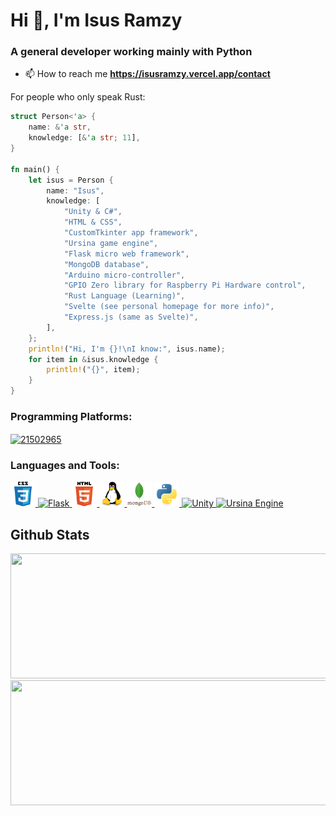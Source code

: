 # Hi 👋, I'm Isus Ramzy
### A general developer working mainly with Python

- 📫 How to reach me **https://isusramzy.vercel.app/contact**

For people who only speak Rust:  
```rust
struct Person<'a> {
    name: &'a str,
    knowledge: [&'a str; 11],
}

fn main() {
    let isus = Person {
        name: "Isus",
        knowledge: [
            "Unity & C#",
            "HTML & CSS",
            "CustomTkinter app framework",
            "Ursina game engine",
            "Flask micro web framework",
            "MongoDB database",
            "Arduino micro-controller",
            "GPIO Zero library for Raspberry Pi Hardware control",
            "Rust Language (Learning)",
            "Svelte (see personal homepage for more info)",
            "Express.js (same as Svelte)",
        ],
    };
    println!("Hi, I'm {}!\nI know:", isus.name);
    for item in &isus.knowledge {
        println!("{}", item);
    }
}
```

<h3 align="left">Programming Platforms:</h3>
<p align="left">
<a href="https://stackoverflow.com/users/21502965" target="blank"><img align="center" src="https://raw.githubusercontent.com/rahuldkjain/github-profile-readme-generator/master/src/images/icons/Social/stack-overflow.svg" alt="21502965" height="30" width="40" /></a>
</p>

<h3 align="left">Languages and Tools:</h3>
<p>
  <a href="https://www.w3schools.com/css/" target="_blank" rel="noreferrer">
    <img src="https://raw.githubusercontent.com/devicons/devicon/master/icons/css3/css3-original-wordmark.svg" alt="CSS3" width="40" height="40" />
  </a>
  <a href="https://flask.palletsprojects.com/" target="_blank" rel="noreferrer">
    <img src="https://www.vectorlogo.zone/logos/pocoo_flask/pocoo_flask-icon.svg" alt="Flask" width="40" height="40"/>
  </a>
  <a href="https://www.w3.org/html/" target="_blank" rel="noreferrer">
    <img src="https://raw.githubusercontent.com/devicons/devicon/master/icons/html5/html5-original-wordmark.svg" alt="HTML5" width="40" height="40" />
  </a>
  <a href="https://www.linux.org/" target="_blank" rel="noreferrer">
    <img src="https://raw.githubusercontent.com/devicons/devicon/master/icons/linux/linux-original.svg" alt="Linux" width="40" height="40" />
  </a>
  <a href="https://www.mongodb.com/" target="_blank" rel="noreferrer">
    <img src="https://raw.githubusercontent.com/devicons/devicon/master/icons/mongodb/mongodb-original-wordmark.svg" alt="MongoDB" width="40" height="40" />
  </a>
  <a href="https://www.python.org" target="_blank" rel="noreferrer">
    <img src="https://raw.githubusercontent.com/devicons/devicon/master/icons/python/python-original.svg" alt="Python" width="40" height="40" />
  </a>
  <a href="https://unity.com/" target="_blank" rel="noreferrer">
    <img src="https://www.vectorlogo.zone/logos/unity3d/unity3d-icon.svg" alt="Unity" width="40" height="40" />
  </a>
  <a href="https://ursinaengine.org/" target="_blank" rel="noreferrer">
    <img src="https://www.ursinaengine.org/ursina_logo_wireframe.webp" alt="Ursina Engine" width="40" height="40" />
  </a>
</p>

## Github Stats

<p>
   <img width="600" height="200" src="https://github-readme-stats.vercel.app/api?username=IsusRamzy&show_icons=true&theme=dark">
  <br>
  <img width="600" height="200" src="https://github-readme-stats.vercel.app/api/top-langs/?username=IsusRamzy&size_weight=0.0005&count_weight=0.3&layout=compact&theme=dark">  
  <br>
</p>
